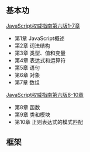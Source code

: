 
基本功
--------

[JavaScript权威指南第六版1-7章](javascript/TheDefinitiveGuide1-7.md)

* 第1章 JavaScript概述
* 第2章 词法结构
* 第3章 类型、值和变量
* 第4章 表达式和运算符
* 第5章 语句
* 第6章 对象
* 第7章 数组

[JavaScript权威指南第六版8-10章](javascript/TheDefinitiveGuide8-10.md)

* 第8章 函数
* 第9章 类和模块
* 第10章 正则表达式的模式匹配


框架
---------





